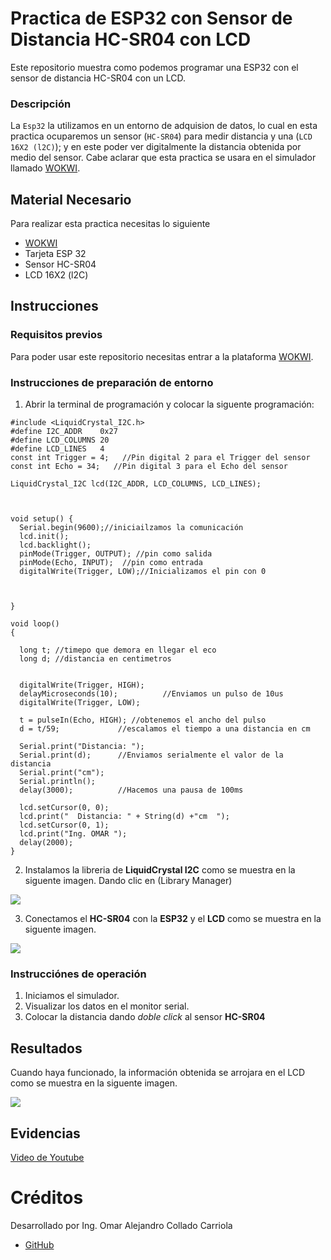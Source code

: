# Practica de ESP32 con Sensor de Distancia HC-SR04 con LCD
Este repositorio muestra como podemos programar una ESP32 con el sensor de distancia HC-SR04  con un LCD.


### Descripción

La ```Esp32``` la utilizamos en un entorno de adquision de datos, lo cual en esta practica ocuparemos un sensor (```HC-SR04```) para medir distancia y una (```LCD 16X2 (l2C)```); y en este poder ver digitalmente la distancia obtenida por medio del sensor. Cabe aclarar que esta practica se usara en el simulador llamado [WOKWI](https://https://wokwi.com/).


## Material Necesario

Para realizar esta practica necesitas lo siguiente

- [WOKWI](https://https://wokwi.com/)
- Tarjeta ESP 32
- Sensor HC-SR04
- LCD 16X2 (l2C)


## Instrucciones


### Requisitos previos

Para poder usar este repositorio necesitas entrar a la plataforma [WOKWI](https://https://wokwi.com/).


### Instrucciones de preparación de entorno 

1. Abrir la terminal de programación y colocar la siguente programación:

```
#include <LiquidCrystal_I2C.h>
#define I2C_ADDR    0x27
#define LCD_COLUMNS 20
#define LCD_LINES   4
const int Trigger = 4;   //Pin digital 2 para el Trigger del sensor
const int Echo = 34;   //Pin digital 3 para el Echo del sensor

LiquidCrystal_I2C lcd(I2C_ADDR, LCD_COLUMNS, LCD_LINES);



void setup() {
  Serial.begin(9600);//iniciailzamos la comunicación
  lcd.init();
  lcd.backlight();
  pinMode(Trigger, OUTPUT); //pin como salida
  pinMode(Echo, INPUT);  //pin como entrada
  digitalWrite(Trigger, LOW);//Inicializamos el pin con 0



}

void loop()
{

  long t; //timepo que demora en llegar el eco
  long d; //distancia en centimetros


  digitalWrite(Trigger, HIGH);
  delayMicroseconds(10);          //Enviamos un pulso de 10us
  digitalWrite(Trigger, LOW);
  
  t = pulseIn(Echo, HIGH); //obtenemos el ancho del pulso
  d = t/59;             //escalamos el tiempo a una distancia en cm
  
  Serial.print("Distancia: ");
  Serial.print(d);      //Enviamos serialmente el valor de la distancia
  Serial.print("cm");
  Serial.println();
  delay(3000);          //Hacemos una pausa de 100ms

  lcd.setCursor(0, 0);
  lcd.print("  Distancia: " + String(d) +"cm  ");
  lcd.setCursor(0, 1);
  lcd.print("Ing. OMAR ");
  delay(2000);
}

```
2. Instalamos la libreria de  **LiquidCrystal I2C** como se muestra en la siguente imagen. Dando clic en (Library Manager)

![](https://github.com/Omarcollado23/PRACSENSORDISTANCIA/blob/main/libreria.jpg?raw=true)

3. Conectamos el **HC-SR04** con la **ESP32** y el **LCD** como se muestra en la siguente imagen.

![](https://github.com/Omarcollado23/PRACSENSORDISTANCIA/blob/main/conexiones.jpg?raw=true)

### Instrucciónes de operación

1. Iniciamos el simulador.
2. Visualizar los datos en el monitor serial.
3. Colocar la distancia dando *doble click* al sensor **HC-SR04** 

  

## Resultados

Cuando haya funcionado, la información obtenida se arrojara en el LCD como se muestra en la siguente imagen.

![](https://github.com/Omarcollado23/PRACSENSORDISTANCIA/blob/main/datos.jpg?raw=true)


## Evidencias

[Video de Youtube](https://https://wokwi.com/)


# Créditos

Desarrollado por Ing. Omar Alejandro Collado Carriola

- [GitHub](https://github.com/Omarcollado23)